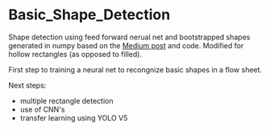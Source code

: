 # Basic_Shape_Detection
Shape detection using feed forward nerual net and bootstrapped shapes generated in numpy
based on the [Medium post](https://towardsdatascience.com/object-detection-with-neural-networks-a4e2c46b4491) 
and code.  Modified for hollow rectangles (as opposed to filled). 

First step to training a neural net to recongnize basic shapes in a flow sheet.

Next steps:
* multiple rectangle detection
* use of CNN's
* transfer learning using YOLO V5

